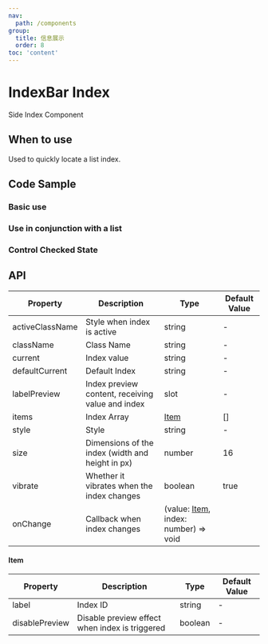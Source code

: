 ```yaml
---
nav:
  path: /components
group:
  title: 信息展示
  order: 8
toc: 'content'
---
```


# IndexBar Index

<!-- <code src="../../docs/components/compatibility.tsx" inline="true"></code> -->

Side Index Component

## When to use

Used to quickly locate a list index.

## Code Sample

### Basic use

<code src='../../demo/pages/IndexBar/index'></code>

### Use in conjunction with a list

<!-- <code src='pages/IndexBarScrollView/index'></code> -->

### Control Checked State

<!-- <code src='pages/IndexBarControl/index'></code> -->

## API

| Property            | Description                              | Type                                          | Default Value |
| --------------- | --------------------------------- | --------------------------------------------- | ------ |
| activeClassName | Style when index is active                  | string                                        | -      |
| className       | Class Name                              | string                                        | -      |
| current         | Index value                            | string                                        | -      |
| defaultCurrent  | Default Index                          | string                                        | -      |
| labelPreview    | Index preview content, receiving value and index | slot                                          | -      |
| items           | Index Array                          | [Item](#item)                                 | []     |
| style           | Style                              | string                                        | -      |
| size            | Dimensions of the index (width and height in px)       | number                                        | 16     |
| vibrate         | Whether it vibrates when the index changes                | boolean                                       | true   |
| onChange        | Callback when index changes                  | (value: [Item](#item), index: number) => void |

#### Item

| Property           | Description                     | Type    | Default Value |
| -------------- | ------------------------ | ------- | ------ |
| label          | Index ID                 | string  | -      |
| disablePreview | Disable preview effect when index is triggered | boolean | -      |
